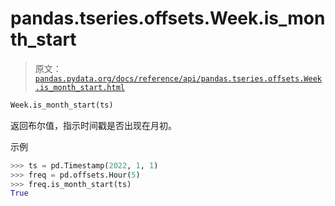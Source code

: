 # pandas.tseries.offsets.Week.is_month_start

> 原文：[`pandas.pydata.org/docs/reference/api/pandas.tseries.offsets.Week.is_month_start.html`](https://pandas.pydata.org/docs/reference/api/pandas.tseries.offsets.Week.is_month_start.html)

```py
Week.is_month_start(ts)
```

返回布尔值，指示时间戳是否出现在月初。

示例

```py
>>> ts = pd.Timestamp(2022, 1, 1)
>>> freq = pd.offsets.Hour(5)
>>> freq.is_month_start(ts)
True 
```
